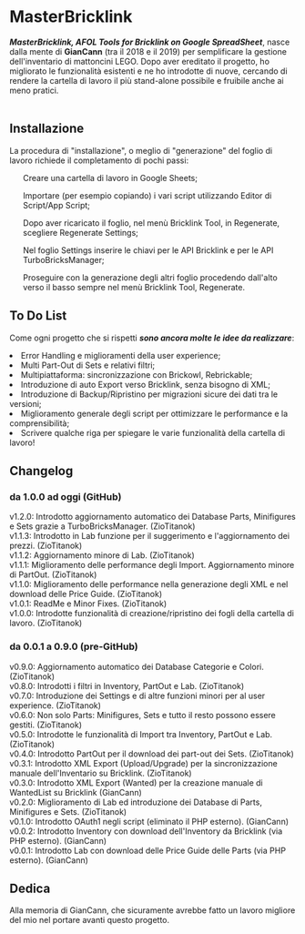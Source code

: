 # MasterBricklink
<b><i>MasterBricklink, AFOL Tools for Bricklink on Google SpreadSheet</b></i>, nasce dalla mente di <b>GianCann</b> (tra il 2018 e il 2019) per semplificare la gestione dell'inventario di mattoncini LEGO. Dopo aver ereditato il progetto, ho migliorato le funzionalità esistenti e ne ho introdotte di nuove, cercando di rendere la cartella di lavoro il più stand-alone possibile e fruibile anche ai meno pratici.<br></br>

## Installazione
La procedura di "installazione", o meglio di "generazione" del foglio di lavoro richiede il completamento di pochi passi:
<ol>Creare una cartella di lavoro in Google Sheets;</ol>
<ol>Importare (per esempio copiando) i vari script utilizzando Editor di Script/App Script;</ol>
<ol>Dopo aver ricaricato il foglio, nel menù Bricklink Tool, in Regenerate, scegliere Regenerate Settings;</ol>
<ol>Nel foglio Settings inserire le chiavi per le API Bricklink e per le API TurboBricksManager;</ol>
<ol>Proseguire con la generazione degli altri foglio procedendo dall'alto verso il basso sempre nel menù Bricklink Tool, Regenerate.</ol>

## To Do List
Come ogni progetto che si rispetti <b><i>sono ancora molte le idee da realizzare</b></i>:
<li>Error Handling e miglioramenti della user experience;</li>
<li>Multi Part-Out di Sets e relativi filtri;</li>
<li>Multipiattaforma: sincronizzazione con Brickowl, Rebrickable;</li>
<li>Introduzione di auto Export verso Bricklink, senza bisogno di XML;</li>
<li>Introduzione di Backup/Ripristino per migrazioni sicure dei dati tra le versioni;</li>
<li>Miglioramento generale degli script per ottimizzare le performance e la comprensibilità;</li>
<li>Scrivere qualche riga per spiegare le varie funzionalità della cartella di lavoro!</li>

## Changelog
### da 1.0.0 ad oggi (GitHub)
v1.2.0: Introdotto aggiornamento automatico dei Database Parts, Minifigures e Sets grazie a TurboBricksManager. (ZioTitanok)<br>
v1.1.3: Introdotto in Lab funzione per il suggerimento e l'aggiornamento dei prezzi. (ZioTitanok) <br>
v1.1.2: Aggiornamento minore di Lab. (ZioTitanok)<br>
v1.1.1: Miglioramento delle performance degli Import. Aggiornamento minore di PartOut. (ZioTitanok)<br>
v1.1.0: Miglioramento delle performance nella generazione degli XML e nel download delle Price Guide. (ZioTitanok)<br>
v1.0.1: ReadMe e Minor Fixes. (ZioTitanok)<br>
v1.0.0: Introdotte funzionalità di creazione/ripristino dei fogli della cartella di lavoro. (ZioTitanok)<br>

### da 0.0.1 a 0.9.0 (pre-GitHub)
v0.9.0: Aggiornamento automatico dei Database Categorie e Colori. (ZioTitanok)<br>
v0.8.0: Introdotti i filtri in Inventory, PartOut e Lab. (ZioTitanok)<br>
v0.7.0: Introduzione dei Settings e di altre funzioni minori per al user experience. (ZioTitanok)<br>
v0.6.0: Non solo Parts: Minifigures, Sets e tutto il resto possono essere gestiti. (ZioTitanok)<br>
v0.5.0: Introdotte le funzionalità di Import tra Inventory, PartOut e Lab. (ZioTitanok)<br>
v0.4.0: Introdotto PartOut per il download dei part-out dei Sets. (ZioTitanok)<br>
v0.3.1: Introdotto XML Export (Upload/Upgrade) per la sincronizzazione manuale dell'Inventario su Bricklink. (ZioTitanok)<br>
v0.3.0: Introdotto XML Export (Wanted) per la creazione manuale di WantedList su Bricklink (GianCann)<br>
v0.2.0: Miglioramento di Lab ed introduzione dei Database di Parts, Minifigures e Sets. (ZioTitanok)<br>
v0.1.0: Introdotto OAuth1 negli script (eliminato il PHP esterno). (GianCann)<br>
v0.0.2: Introdotto Inventory con download dell'Inventory da Bricklink (via PHP esterno). (GianCann)<br>
v0.0.1: Introdotto Lab con download delle Price Guide delle Parts (via PHP esterno). (GianCann)<br>

## Dedica
Alla memoria di GianCann, che sicuramente avrebbe fatto un lavoro migliore del mio nel portare avanti questo progetto.
